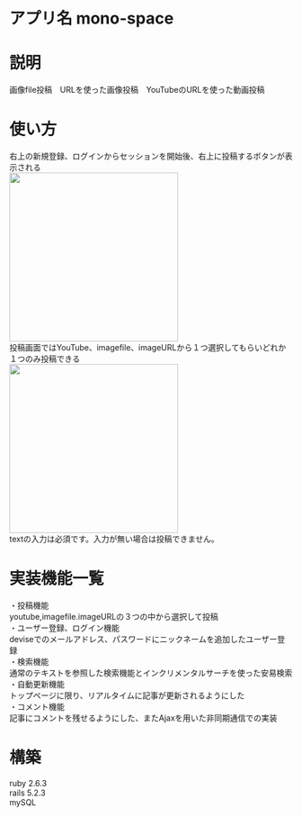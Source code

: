 # アプリ名 mono-space

# 説明
 画像file投稿　URLを使った画像投稿　YouTubeのURLを使った動画投稿

# 使い方
右上の新規登録、ログインからセッションを開始後、右上に投稿するボタンが表示される<br>
<img src="https://i.gyazo.com/27af9d155957da4cc6662ec181d6e019.png" width="300px"><br>
投稿画面ではYouTube、imagefile、imageURLから１つ選択してもらいどれか１つのみ投稿できる<br>
<img src="https://i.gyazo.com/41e7102b122838d294833b6ad790c692.png" width="300px"><br>
textの入力は必須です。入力が無い場合は投稿できません。

# 実装機能一覧
・投稿機能<br>
youtube,imagefile.imageURLの３つの中から選択して投稿<br>
・ユーザー登録、ログイン機能<br>
deviseでのメールアドレス、パスワードにニックネームを追加したユーザー登録<br>
・検索機能<br>
通常のテキストを参照した検索機能とインクリメンタルサーチを使った安易検索<br>
・自動更新機能<br>
トップページに限り、リアルタイムに記事が更新されるようにした<br>
・コメント機能<br>
記事にコメントを残せるようにした、またAjaxを用いた非同期通信での実装<br>

# 構築
ruby 2.6.3<br>
rails 5.2.3<br>
mySQL 

